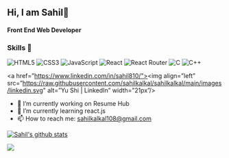 ## Hi, I am Sahil👋
#### Front End Web Developer
### Skills 🚀
![HTML5](https://img.shields.io/badge/html5-%23E34F26.svg?style=for-the-badge&logo=html5&logoColor=white)
![CSS3](https://img.shields.io/badge/css3-%231572B6.svg?style=for-the-badge&logo=css3&logoColor=white)
![JavaScript](https://img.shields.io/badge/javascript-%23323330.svg?style=for-the-badge&logo=javascript&logoColor=%23F7DF1E)
![React](https://img.shields.io/badge/react-%2320232a.svg?style=for-the-badge&logo=react&logoColor=%2361DAFB)
![React Router](https://img.shields.io/badge/React_Router-CA4245?style=for-the-badge&logo=react-router&logoColor=white)
![C](https://img.shields.io/badge/c-%2300599C.svg?style=for-the-badge&logo=c&logoColor=white)
![C++](https://img.shields.io/badge/c++-%2300599C.svg?style=for-the-badge&logo=c%2B%2B&logoColor=white)

<a href=”https://www.linkedin.com/in/sahil810/"><img align=”left” src=”https://raw.githubusercontent.com/sahilkalkal/sahilkalkal/main/images/linkedin.svg" alt=”Yu Shi | LinkedIn” width=”21px”/></a>


- 🔭 I’m currently working on Resume Hub
- 🌱 I’m currently learning react.js
- 📫 How to reach me: sahilkalkal108@gmail.com

[![Sahil's github stats](https://github-readme-stats.vercel.app/api?username=sahil)](https://github.com/sahilkalkal)


![](https://komarev.com/ghpvc/?username=sahilkalkal)


